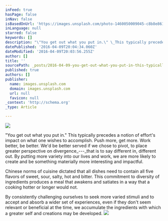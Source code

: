 ```yaml
---
inFeed: true
hasPage: false
inNav: false
isBasedOnUrl: 'https://images.unsplash.com/photo-1460050009045-c8b8e86106a8?ixlib=rb-0.3.5&q=80&fm=jpg&crop=entropy&s=80f41a11ea9fc604dc4868250744362e'
inLanguage: null
starred: false
keywords: []
description: "\"You get out what you put in.\" \_This typically precedes a notion of effort's impact on what one wishes to accomplish. \_Push more, get more. \_Work better, be better. \_We'd be better served if we chose to pivot, to place greater perspective on divergence—that is to say different in, different out. \_By putting more variety into our lives and work, we are more likely to create and be something materially more interesting and impactful."
datePublished: '2016-04-09T20:04:34.060Z'
dateModified: '2016-04-09T20:03:56.255Z'
author: []
title: ''
sourcePath: _posts/2016-04-09-you-get-out-what-you-put-in-this-typically-precedes-a-no.md
published: true
authors: []
publisher:
  name: images.unsplash.com
  domain: images.unsplash.com
  url: null
  favicon: null
_context: 'http://schema.org'
_type: Article

---
```

![](https://the-grid-user-content.s3-us-west-2.amazonaws.com/ac23c026-c2ff-4015-9b38-50ce5e383e77.jpg)

"You get out what you put in."  This typically precedes a notion of effort's impact on what one wishes to accomplish.  Push more, get more.  Work better, be better.  We'd be better served if we chose to pivot, to place greater perspective on divergence_---_that is to say different in, different out.  By putting more variety into our lives and work, we are more likely to create and be something materially more interesting and impactful.

Chinese norms of cuisine dictated that all dishes need to contain all five flavors of sweet, sour, salty, hot and bitter.  This commitment to diversity of ingredients produces a meal that awakens and satiates in a way that a cooking hotter or longer would not.

By consistently challenging ourselves to seek more varied stimuli and to accept and absorb a wider set of experiences, even if they don't seem relevant or beneficial at the time, we accumulate the ingredients with which a greater self and creations may be developed.
![](https://images.unsplash.com/photo-1460050009045-c8b8e86106a8?ixlib=rb-0.3.5&q=80&fm=jpg&crop=entropy&s=80f41a11ea9fc604dc4868250744362e)